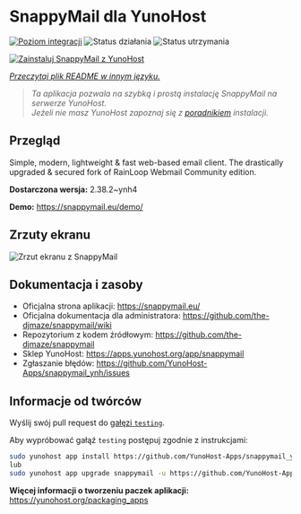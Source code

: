 <!--
To README zostało automatycznie wygenerowane przez <https://github.com/YunoHost/apps/tree/master/tools/readme_generator>
Nie powinno być ono edytowane ręcznie.
-->

# SnappyMail dla YunoHost

[![Poziom integracji](https://apps.yunohost.org/badge/integration/snappymail)](https://ci-apps.yunohost.org/ci/apps/snappymail/)
![Status działania](https://apps.yunohost.org/badge/state/snappymail)
![Status utrzymania](https://apps.yunohost.org/badge/maintained/snappymail)

[![Zainstaluj SnappyMail z YunoHost](https://install-app.yunohost.org/install-with-yunohost.svg)](https://install-app.yunohost.org/?app=snappymail)

*[Przeczytaj plik README w innym języku.](./ALL_README.md)*

> *Ta aplikacja pozwala na szybką i prostą instalację SnappyMail na serwerze YunoHost.*  
> *Jeżeli nie masz YunoHost zapoznaj się z [poradnikiem](https://yunohost.org/install) instalacji.*

## Przegląd

Simple, modern, lightweight & fast web-based email client. The drastically upgraded & secured fork of RainLoop Webmail Community edition.


**Dostarczona wersja:** 2.38.2~ynh4

**Demo:** <https://snappymail.eu/demo/>

## Zrzuty ekranu

![Zrzut ekranu z SnappyMail](./doc/screenshots/screenshot.png)

## Dokumentacja i zasoby

- Oficjalna strona aplikacji: <https://snappymail.eu/>
- Oficjalna dokumentacja dla administratora: <https://github.com/the-djmaze/snappymail/wiki>
- Repozytorium z kodem źródłowym: <https://github.com/the-djmaze/snappymail>
- Sklep YunoHost: <https://apps.yunohost.org/app/snappymail>
- Zgłaszanie błędów: <https://github.com/YunoHost-Apps/snappymail_ynh/issues>

## Informacje od twórców

Wyślij swój pull request do [gałęzi `testing`](https://github.com/YunoHost-Apps/snappymail_ynh/tree/testing).

Aby wypróbować gałąź `testing` postępuj zgodnie z instrukcjami:

```bash
sudo yunohost app install https://github.com/YunoHost-Apps/snappymail_ynh/tree/testing --debug
lub
sudo yunohost app upgrade snappymail -u https://github.com/YunoHost-Apps/snappymail_ynh/tree/testing --debug
```

**Więcej informacji o tworzeniu paczek aplikacji:** <https://yunohost.org/packaging_apps>
